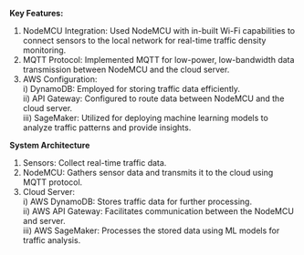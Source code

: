 **Key Features:**
1. NodeMCU Integration: Used NodeMCU with in-built Wi-Fi capabilities to connect sensors to the local network for real-time traffic density monitoring.
2. MQTT Protocol: Implemented MQTT for low-power, low-bandwidth data transmission between NodeMCU and the cloud server.
3. AWS Configuration:\
  i) DynamoDB: Employed for storing traffic data efficiently.\
  ii) API Gateway: Configured to route data between NodeMCU and the cloud server.\
  iii) SageMaker: Utilized for deploying machine learning models to analyze traffic patterns and provide insights.

**System Architecture**
1. Sensors: Collect real-time traffic data.
2. NodeMCU: Gathers sensor data and transmits it to the cloud using MQTT protocol.
3. Cloud Server:\
  i) AWS DynamoDB: Stores traffic data for further processing.\
  ii) AWS API Gateway: Facilitates communication between the NodeMCU and server.\
  iii) AWS SageMaker: Processes the stored data using ML models for traffic analysis.

